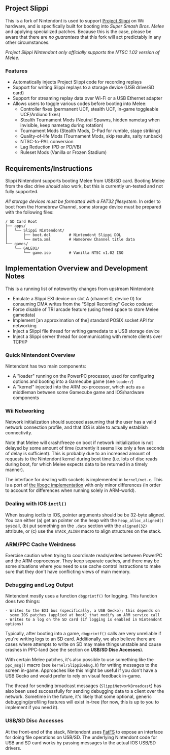 ## Project Slippi
This is a fork of Nintendont is used to support [Project Slippi](https://github.com/JLaferri/project-slippi)
on Wii hardware, and is specifically built for booting into _Super Smash Bros. Melee_
and applying specialized patches. Because this is the case, please be aware that there
are *no guarantees* that this fork will act predictably in any other circumstances.

_Project Slippi Nintendont only officially supports the NTSC 1.02 version of Melee._

### Features
- Automatically injects Project Slippi code for recording replays
- Support for writing Slippi replays to a storage device (USB drive/SD card)
- Support for streaming replay data over Wi-Fi or a USB Ethernet adapter
- Allows users to toggle various codes before booting into Melee:
	- Controller fixes (permanent UCF, stealth UCF, in-game toggleable UCF/Ardiuno fixes)
	- Stealth Tournament Mods (Neutral Spawns, hidden nametag when invisible, keep nametag during rotation)
	- Tournament Mods (Stealth Mods, D-Pad for rumble, stage striking)
	- Quality-of-life Mods (Tournament Mods, skip results, salty runback)
	- NTSC-to-PAL conversion
	- Lag Reduction (PD or PD/VB)
	- Ruleset Mods (Vanilla or Frozen Stadium)

## Requirements/Instructions
Slippi Nintendont supports booting Melee from USB/SD card.
Booting Melee from the disc drive _should_ also work, but this is currently
un-tested and not fully supported.

_All storage devices must be formatted with a FAT32 filesystem._ In order to boot
from the Homebrew Channel, some storage device must be prepared with the
following files:

```
/ SD Card Root
├── apps/
│   └── Slippi Nintendont/
│       ├── boot.dol		# Nintendont Slippi DOL
│       └── meta.xml		# Homebrew Channel title data
└── games/
    └── GALE01/
        └── game.iso		# Vanilla NTSC v1.02 ISO
```

## Implementation Overview and Development Notes
This is a running list of noteworthy changes from upstream Nintendont:

- Emulate a Slippi EXI device on slot A (channel 0, device 0) for consuming DMA
  writes from the "Slippi Recording" Gecko codeset
- Force disable of TRI arcade feature (using freed space to store Melee gamedata)
- Implement [an approximation of the] standard POSIX socket API for networking
- Inject a Slippi file thread for writing gamedata to a USB storage device
- Inject a Slippi server thread for communicating with remote clients over TCP/IP

### Quick Nintendont Overview
Nintendont has two main components:

- A "loader" running on the PowerPC processor, used for configuring options and
  booting into a Gamecube game (see `loader/`)
- A "kernel" injected into the ARM co-processor, which acts as a middleman
  between some Gamecube game and IOS/hardware components

### Wii Networking
Network initialization should succeed assuming that the user has a valid network
connection profile, and that IOS is able to actually establish connectivity.

Note that Melee will crash/freeze on boot if network initialization is not delayed
by some amount of time (currently it seems like only a few seconds of delay is
sufficient). This is probably due to an increased amount of requests to the
Nintendont kernel during boot time (i.e. lots of disc reads during boot, for which
Melee expects data to be returned in a timely manner).

The interface for dealing with sockets is implemented in `kernel/net.c`.
This is a port of [the libogc implementation](https://github.com/devkitPro/libogc/blob/master/libogc/network_wii.c) with only minor differences (in order to account for differences
when running solely in ARM-world).

### Dealing with IOS `ioctl()`
When issuing ioctls to IOS, pointer arguments should be be 32-byte aligned.
You can either (a) get an pointer on the heap with the `heap_alloc_aligned()`
syscall, (b) put something on the `.data` section with the `aligned(32)` attribute,
or (c) use the `STACK_ALIGN` macro to align structures on the stack.

### ARM/PPC Cache Weirdness
Exercise caution when trying to coordinate reads/writes between PowerPC and the
ARM coprocessor. They keep separate caches, and there may be some situations
where you need to use cache control instructions to make sure that they don't
have conflicting views of main memory.

### Debugging and Log Output
Nintendont mostly uses a function `dbgprintf()` for logging. This function does two things:
	
	- Writes to the EXI bus (specifically, a USB Gecko); this depends on
	  some IOS patches (applied at boot) that modify an ARM service call
	- Writes to a log on the SD card (if logging is enabled in Nintendont options)

Typically, after booting into a game, `dbgprintf()` calls are very unreliable
if you're writing logs to an SD card. Additionally, we also believe there are
cases where attempts to write on SD may make things unstable and cause crashes
in PPC-land (see the section on **USB/SD Disc Accesses**).

With certain Melee patches, it's also possible to use something like the `ppc_msg()`
macro (see `kernel/SlippiDebug.h`) for writing messages to the screen in-game.
Approaches like this might be useful if you don't have a USB Gecko and would prefer
to rely on visual feedback in-game.

The thread for sending broadcast messages (`SlippiNetworkBroadcast`) has also been
used successfully for sending debugging data to a client over the network.
Sometime in the future, it's likely that some optional, generic debugging/profiling
features will exist in-tree (for now, this is up to you to implement if you need it).

### USB/SD Disc Accesses
At the front-end of the stack, Nintendont uses [FatFS](http://elm-chan.org/fsw/ff/doc/appnote.html)
to expose an interface for doing file operations on USB/SD. The underlying Nintendont
code for USB and SD card works by passing messages to the actual IOS USB/SD drivers.

